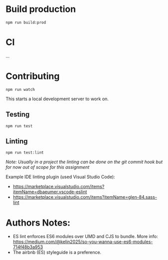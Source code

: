 

# Build production

```
npm run build:prod
```

# CI

...

# Contributing

```
npm run watch
```

This starts a local development server to work on.

## Testing

```
npm run test
```

## Linting

```
npm run test:lint
```

_Note: Usually in a project the linting can be done on the git commit hook but for now out of scope for this assignment_

Example IDE linting plugin (used Visual Studio Code):
- https://marketplace.visualstudio.com/items?itemName=dbaeumer.vscode-eslint
- https://marketplace.visualstudio.com/items?itemName=glen-84.sass-lint

# Authors Notes:

- ES lint enforces ES6 modules over UMD and CJS to bundle. More info: https://medium.com/@kelin2025/so-you-wanna-use-es6-modules-714f48b3a953
- The airbnb (ES) styleguide is a preference.
